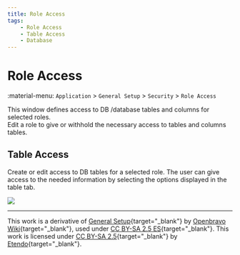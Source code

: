 ```yaml
---
title: Role Access
tags:
    - Role Access
    - Table Access
    - Database
---
```


# Role Access

:material-menu: `Application` > `General Setup` > `Security` > `Role Access`

This window defines access to DB /database tables and columns for selected roles.  
Edit a role to give or withhold the necessary access to tables and columns tables.

## Table Access

Create or edit access to DB tables for a selected role. The user can give access to the needed information by selecting the options displayed in the table tab.

![](../../../../assets/drive/ltwp9ZQne8C_2iz5c7u3hay0dodgaB28TeFFxVkLJqhFV3Zgq9LMahoeVrH2BRiz6NH9n1QeCsDSrOoPD_CtKV8cYZULNDDPG5Fly-WhZo5h7_2ASJRlnoS_GinX2nYC6efQebJ6uZYnYAeyabg.png)

---

This work is a derivative of [General Setup](https://wiki.openbravo.com/wiki/General_Setup){target="_blank"} by [Openbravo Wiki](http://wiki.openbravo.com/wiki/Welcome_to_Openbravo){target="_blank"}, used under [CC BY-SA 2.5 ES](https://creativecommons.org/licenses/by-sa/2.5/es/){target="_blank"}. This work is licensed under [CC BY-SA 2.5](https://creativecommons.org/licenses/by-sa/2.5/){target="_blank"} by [Etendo](https://etendo.software){target="_blank"}.
